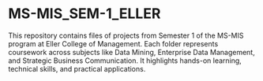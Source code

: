 # MS-MIS_SEM-1_ELLER
This repository contains files of projects from Semester 1 of the MS-MIS program at Eller College of Management. Each folder represents coursework across subjects like Data Mining, Enterprise Data Management, and Strategic Business Communication. It highlights hands-on learning, technical skills, and practical applications.
